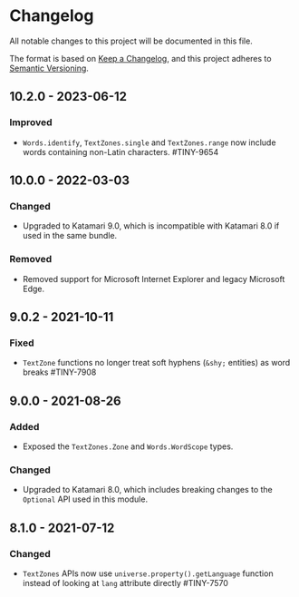 # Changelog
All notable changes to this project will be documented in this file.

The format is based on [Keep a Changelog](https://keepachangelog.com/en/1.0.0/),
and this project adheres to [Semantic Versioning](https://semver.org/spec/v2.0.0.html).

## 10.2.0 - 2023-06-12

### Improved
- `Words.identify`, `TextZones.single` and `TextZones.range` now include words containing non-Latin characters. #TINY-9654

## 10.0.0 - 2022-03-03

### Changed
- Upgraded to Katamari 9.0, which is incompatible with Katamari 8.0 if used in the same bundle.

### Removed
- Removed support for Microsoft Internet Explorer and legacy Microsoft Edge.

## 9.0.2 - 2021-10-11

### Fixed
- `TextZone` functions no longer treat soft hyphens (`&shy;` entities) as word breaks #TINY-7908

## 9.0.0 - 2021-08-26

### Added
- Exposed the `TextZones.Zone` and `Words.WordScope` types.

### Changed
- Upgraded to Katamari 8.0, which includes breaking changes to the `Optional` API used in this module.

## 8.1.0 - 2021-07-12

### Changed
- `TextZones` APIs now use `universe.property().getLanguage` function instead of looking at `lang` attribute directly #TINY-7570

